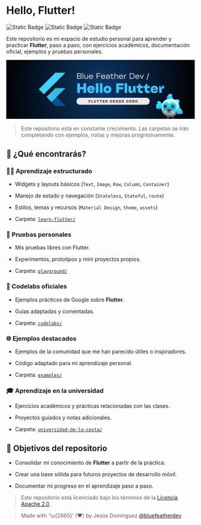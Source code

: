 # Hello, Flutter! 

![Static Badge](https://img.shields.io/badge/framework/sdk-flutter-02569B?style=for-the-badge&logo=flutter&logoColor=white&labelColor=101010)
![Static Badge](https://img.shields.io/badge/language-dart-0175C2?style=for-the-badge&logo=dart&logoColor=white&labelColor=101010) 
![Static Badge](https://img.shields.io/badge/Scripting-bash-4EAA25?style=for-the-badge&logo=gnubash&logoColor=white&labelColor=101010)

Este repositorio es mi espacio de estudio personal para aprender y practicar **Flutter**, paso a paso, con ejercicios académicos, documentación oficial, ejemplos y pruebas personales.

![](./images/header_hello_flutter.jpg)

> Este repositorio está en constante crecimiento. Las carpetas se irán completando con ejemplos, notas y mejoras progresivamente.

## 🔎 ¿Qué encontrarás?  

### 👨‍💻 Aprendizaje estructurado 
- Widgets y layouts básicos (`Text`, `Image`, `Row`, `Column`, `Container`)  

- Manejo de estado y navegación (`Stateless`, `Stateful`, `route`)  
- Estilos, temas y recursos (`Material Design`, `theme`, `assets`) 
- Carpeta: [`learn-flutter/`](./learn-flutter/) 
  
### 🧪 Pruebas personales  
- Mis pruebas libres con Flutter. 
 
- Experimentos, prototipos y mini proyectos propios.  
- Carpeta: [`playground/`](./playground/)  

### 🥇 Codelabs oficiales  
- Ejemplos prácticos de Google sobre **Flutter**.  

- Guías adaptadas y comentadas.  
- Carpeta: [`codelabs/`](./codelabs/)  

### 🌐 Ejemplos destacados  
- Ejemplos de la comunidad que me han parecido útiles o inspiradores. 
 
- Código adaptado para mi aprendizaje personal.  
- Carpeta: [`examples/`](./examples/)

### 🎓 Aprendizaje en la universidad  
- Ejercicios académicos y prácticas relacionadas con las clases.  

- Proyectos guiados y notas adicionales.  
- Carpeta: [`universidad-de-la-costa/`](./universidad-de-la-costa/)  

## 🎯 Objetivos del repositorio  

- Consolidar mi conocimiento de **Flutter** a partir de la práctica.
  
- Crear una base sólida para futuros proyectos de desarrollo móvil.  
- Documentar mi progreso en el aprendizaje paso a paso.  

> Este repositorio está licenciado bajo los términos de la [Licencia Apache 2.0](LICENSE).

> Made with '\u{2665}' (♥) by Jesús Domínguez [@bluefeatherdev](https://github.com/bluefeatherdev/)
